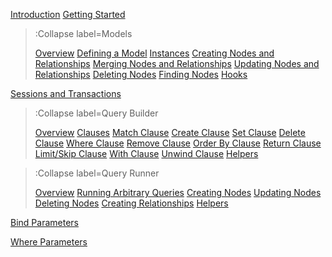 [Introduction](/)
[Getting Started](/docs/Getting-Started)

> :Collapse label=Models
> 
> [Overview](/docs/Models/Overview)
> [Defining a Model](/docs/Models/Defining-a-Model)
> [Instances](/docs/Models/Instances)
> [Creating Nodes and Relationships](/docs/Models/Creating-Nodes-and-Relationships)
> [Merging Nodes and Relationships](/docs/Models/Merging-Nodes-and-Relationships)
> [Updating Nodes and Relationships](/docs/Models/Updating-Nodes-and-Relationships)
> [Deleting Nodes](/docs/Models/Deleting-Nodes)
> [Finding Nodes](/docs/Models/Finding-Nodes)
> [Hooks](/docs/Models/Hooks)

[Sessions and Transactions](/docs/Sessions-and-Transactions)

> :Collapse label=Query Builder
> 
> [Overview](/docs/QueryBuilder/Overview)
> [Clauses](/docs/QueryBuilder/Clauses)
> [Match Clause](/docs/QueryBuilder/Match-Clause)
> [Create Clause](/docs/QueryBuilder/Create-Clause)
> [Set Clause](/docs/QueryBuilder/Set-Clause)
> [Delete Clause](/docs/QueryBuilder/Delete-Clause)
> [Where Clause](/docs/QueryBuilder/Where-Clause)
> [Remove Clause](/docs/QueryBuilder/Remove-Clause)
> [Order By Clause](/docs/QueryBuilder/Order-By-Clause)
> [Return Clause](/docs/QueryBuilder/Return-Clause)
> [Limit/Skip Clause](/docs/QueryBuilder/Limit-Skip-Clause)
> [With Clause](/docs/QueryBuilder/With-Clause)
> [Unwind Clause](/docs/QueryBuilder/Unwind-Clause)
> [Helpers](/docs/QueryBuilder/Helpers)

> :Collapse label=Query Runner
> 
> [Overview](/docs/QueryRunner/Overview)
> [Running Arbitrary Queries](/docs/QueryRunner/Running-Arbitrary-Queries)
> [Creating Nodes](/docs/QueryRunner/Creating-Nodes)
> [Updating Nodes](/docs/QueryRunner/Updating-Nodes)
> [Deleting Nodes](/docs/QueryRunner/Deleting-Nodes)
> [Creating Relationships](/docs/QueryRunner/Creating-Relationships)
> [Helpers](/docs/QueryRunner/Helpers)

[Bind Parameters](/docs/Bind-Parameters)

[Where Parameters](/docs/Where-Parameters)